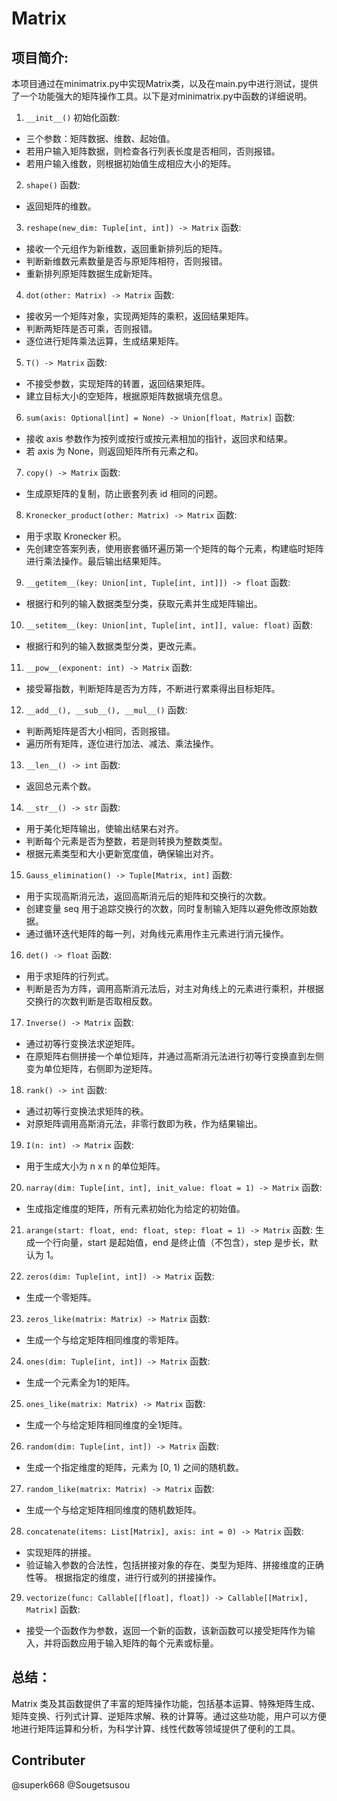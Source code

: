 # Matrix
## 项目简介:
本项目通过在minimatrix.py中实现Matrix类，以及在main.py中进行测试，提供了一个功能强大的矩阵操作工具。以下是对minimatrix.py中函数的详细说明。
1. `__init__()` 初始化函数:
- 三个参数：矩阵数据、维数、起始值。
- 若用户输入矩阵数据，则检查各行列表长度是否相同，否则报错。
- 若用户输入维数，则根据初始值生成相应大小的矩阵。

2. `shape()` 函数:
- 返回矩阵的维数。

3. `reshape(new_dim: Tuple[int, int]) -> Matrix` 函数:
- 接收一个元组作为新维数，返回重新排列后的矩阵。
- 判断新维数元素数量是否与原矩阵相符，否则报错。
- 重新排列原矩阵数据生成新矩阵。

4. `dot(other: Matrix) -> Matrix` 函数:
- 接收另一个矩阵对象，实现两矩阵的乘积，返回结果矩阵。
- 判断两矩阵是否可乘，否则报错。
- 逐位进行矩阵乘法运算，生成结果矩阵。

5. `T() -> Matrix` 函数:
- 不接受参数，实现矩阵的转置，返回结果矩阵。
- 建立目标大小的空矩阵，根据原矩阵数据填充信息。

6. `sum(axis: Optional[int] = None) -> Union[float, Matrix]` 函数:
- 接收 axis 参数作为按列或按行或按元素相加的指针，返回求和结果。
- 若 axis 为 None，则返回矩阵所有元素之和。

7. `copy() -> Matrix` 函数:
- 生成原矩阵的复制，防止嵌套列表 id 相同的问题。

8. `Kronecker_product(other: Matrix) -> Matrix` 函数:
- 用于求取 Kronecker 积。
- 先创建空答案列表，使用嵌套循环遍历第一个矩阵的每个元素，构建临时矩阵进行乘法操作。最后输出结果矩阵。

9. `__getitem__(key: Union[int, Tuple[int, int]]) -> float` 函数:
- 根据行和列的输入数据类型分类，获取元素并生成矩阵输出。

10. `__setitem__(key: Union[int, Tuple[int, int]], value: float)` 函数:
- 根据行和列的输入数据类型分类，更改元素。

11. `__pow__(exponent: int) -> Matrix` 函数:
- 接受幂指数，判断矩阵是否为方阵，不断进行累乘得出目标矩阵。

12. `__add__(), __sub__(), __mul__()` 函数:
- 判断两矩阵是否大小相同，否则报错。
- 遍历所有矩阵，逐位进行加法、减法、乘法操作。

13. `__len__() -> int` 函数:
- 返回总元素个数。

14. `__str__() -> str` 函数:
- 用于美化矩阵输出，使输出结果右对齐。
- 判断每个元素是否为整数，若是则转换为整数类型。
- 根据元素类型和大小更新宽度值，确保输出对齐。

15. `Gauss_elimination() -> Tuple[Matrix, int]` 函数:
- 用于实现高斯消元法，返回高斯消元后的矩阵和交换行的次数。
- 创建变量 seq 用于追踪交换行的次数，同时复制输入矩阵以避免修改原始数据。
- 通过循环迭代矩阵的每一列，对角线元素用作主元素进行消元操作。

16. `det() -> float` 函数:
- 用于求矩阵的行列式。
- 判断是否为方阵，调用高斯消元法后，对主对角线上的元素进行乘积，并根据交换行的次数判断是否取相反数。

17. `Inverse() -> Matrix` 函数:
- 通过初等行变换法求逆矩阵。
- 在原矩阵右侧拼接一个单位矩阵，并通过高斯消元法进行初等行变换直到左侧变为单位矩阵，右侧即为逆矩阵。

18. `rank() -> int` 函数:
- 通过初等行变换法求矩阵的秩。
- 对原矩阵调用高斯消元法，非零行数即为秩，作为结果输出。

19. `I(n: int) -> Matrix` 函数:
- 用于生成大小为 n x n 的单位矩阵。

20. `narray(dim: Tuple[int, int], init_value: float = 1) -> Matrix` 函数:
- 生成指定维度的矩阵，所有元素初始化为给定的初始值。

21. `arange(start: float, end: float, step: float = 1) -> Matrix` 函数:
生成一个行向量，start 是起始值，end 是终止值（不包含），step 是步长，默认为 1。

22. `zeros(dim: Tuple[int, int]) -> Matrix` 函数:
- 生成一个零矩阵。

23. `zeros_like(matrix: Matrix) -> Matrix` 函数:
- 生成一个与给定矩阵相同维度的零矩阵。

24. `ones(dim: Tuple[int, int]) -> Matrix` 函数:
- 生成一个元素全为1的矩阵。

25. `ones_like(matrix: Matrix) -> Matrix` 函数:
- 生成一个与给定矩阵相同维度的全1矩阵。

26. `random(dim: Tuple[int, int]) -> Matrix` 函数:
- 生成一个指定维度的矩阵，元素为 [0, 1) 之间的随机数。

27. `random_like(matrix: Matrix) -> Matrix` 函数:
- 生成一个与给定矩阵相同维度的随机数矩阵。

28. `concatenate(items: List[Matrix], axis: int = 0) -> Matrix` 函数:
- 实现矩阵的拼接。
- 验证输入参数的合法性，包括拼接对象的存在、类型为矩阵、拼接维度的正确性等。
根据指定的维度，进行行或列的拼接操作。

29. `vectorize(func: Callable[[float], float]) -> Callable[[Matrix], Matrix]` 函数:
- 接受一个函数作为参数，返回一个新的函数，该新函数可以接受矩阵作为输入，并将函数应用于输入矩阵的每个元素或标量。

## 总结：
Matrix 类及其函数提供了丰富的矩阵操作功能，包括基本运算、特殊矩阵生成、矩阵变换、行列式计算、逆矩阵求解、秩的计算等。通过这些功能，用户可以方便地进行矩阵运算和分析，为科学计算、线性代数等领域提供了便利的工具。

## Contributer
@superk668
@Sougetsusou